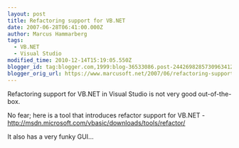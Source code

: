 ```yaml
---
layout: post
title: Refactoring support for VB.NET
date: 2007-06-28T06:41:00.000Z
author: Marcus Hammarberg
tags:
  - VB.NET
  - Visual Studio
modified_time: 2010-12-14T15:19:05.550Z
blogger_id: tag:blogger.com,1999:blog-36533086.post-2442698285730963412
blogger_orig_url: https://www.marcusoft.net/2007/06/refactoring-support-for-vb.html
---
```


Refactoring support for VB.NET in
Visual Studio is not very good out-of-the-box.

No fear; here is a tool that introduces refactor support for VB.NET -
<http://msdn.microsoft.com/vbasic/downloads/tools/refactor/>

It also has a very funky GUI...
